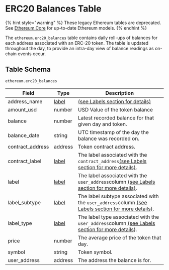 # ERC20 Balances Table

{% hint style="warning" %}
These legacy Ethereum tables are deprecated. See [Ethereum Core](../ethereum-core-tables.md) for up-to-date Ethereum models.
{% endhint %}

The `ethereum.erc20_balances` table contains daily roll-ups of balances for each address associated with an ERC-20 token. The table is updated throughout the day, to provide an intra-day view of balance readings as on-chain events occur.&#x20;

## Table Schema

`ethereum.erc20_balances`

| Field             | Type                                           | Description                                                                                                                                |
| ----------------- | ---------------------------------------------- | ------------------------------------------------------------------------------------------------------------------------------------------ |
| address\_name     | [label](../../address-tags-and-labels/labels/) | [(see Labels section for details)](../../address-tags-and-labels/labels/)                                                                  |
| amount\_usd       | number                                         | USD Value of the token balance                                                                                                             |
| balance           | number                                         | Latest recorded balance for that given day and token.                                                                                      |
| balance\_date     | string                                         | UTC timestamp of the day the balance was recorded on.                                                                                      |
| contract\_address | address                                        | Token contract address.                                                                                                                    |
| contract\_label   | [label](../../address-tags-and-labels/labels/) | The label associated with the `contract_address`[(see Labels section for more details)](../../address-tags-and-labels/labels/).            |
| label             | [label](../../address-tags-and-labels/labels/) | The label associated with the `user_address`column [(see Labels section for more details)](../../address-tags-and-labels/labels/).         |
| label\_subtype    | [label](../../address-tags-and-labels/labels/) | The label subtype associated with the `user_address`column [(see Labels section for more details)](../../address-tags-and-labels/labels/). |
| label\_type       | [label](../../address-tags-and-labels/labels/) | The label type associated with the `user_address`column [(see Labels section for more details](../../address-tags-and-labels/labels/)).    |
| price             | number                                         | The average price of the token that day.                                                                                                   |
| symbol            | string                                         | Token symbol.                                                                                                                              |
| user\_address     | address                                        | The address the balance is for.                                                                                                            |
